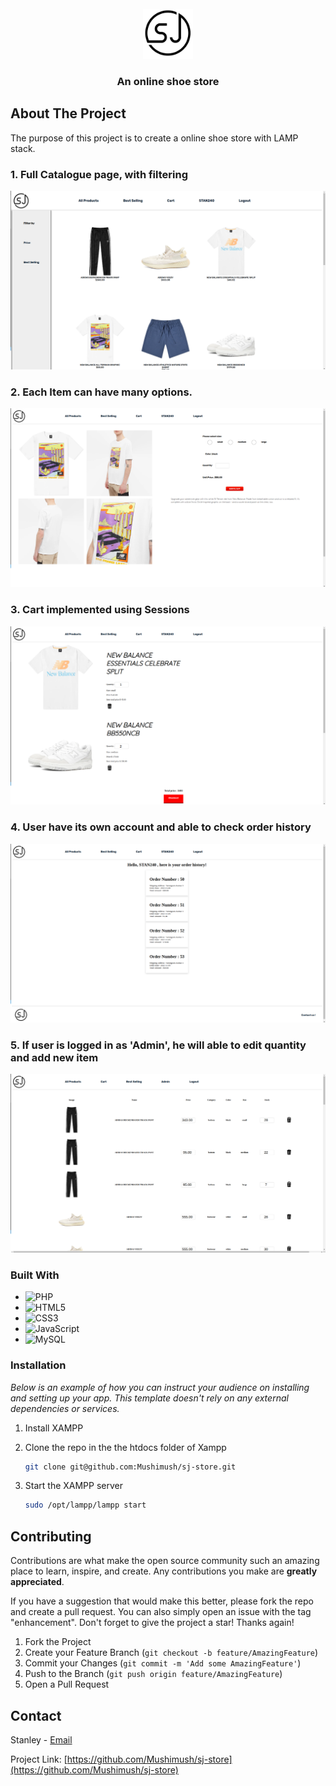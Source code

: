 
<!-- PROJECT LOGO -->
<br />
<div align="center">
  <a href="https://github.com/othneildrew/Best-README-Template">
    <img src="res/SJLOGO.JPG" alt="Logo" width="80" height="80">
  </a>

  <h3 align="center">An online shoe store</h3>

</div>

<!-- ABOUT THE PROJECT -->
## About The Project


The purpose of this project is to create a online shoe store with LAMP stack.

### 1. Full Catalogue page, with filtering
![Catalogue](image.png)

### 2. Each Item can have many options. 
![Alt text](image-1.png)

### 3. Cart implemented using Sessions
![Alt text](image-2.png)

### 4. User have its own account and able to check order history
![Alt text](image-3.png)

### 5. If user is logged in as 'Admin', he will able to edit quantity and add new item
![Alt text](image-4.png)


### Built With


* ![PHP](https://img.shields.io/badge/php-%23777BB4.svg?style=for-the-badge&logo=php&logoColor=white)
* ![HTML5](https://img.shields.io/badge/html5-%23E34F26.svg?style=for-the-badge&logo=html5&logoColor=white)
* ![CSS3](https://img.shields.io/badge/css3-%231572B6.svg?style=for-the-badge&logo=css3&logoColor=white)
* 	![JavaScript](https://img.shields.io/badge/javascript-%23323330.svg?style=for-the-badge&logo=javascript&logoColor=%23F7DF1E)
* ![MySQL](https://img.shields.io/badge/mysql-%2300f.svg?style=for-the-badge&logo=mysql&logoColor=white)


### Installation

_Below is an example of how you can instruct your audience on installing and setting up your app. This template doesn't rely on any external dependencies or services._

1. Install XAMPP 

2. Clone the repo in the the htdocs folder of Xampp
   ```sh
   git clone git@github.com:Mushimush/sj-store.git
   ```
3. Start the XAMPP server
   ```sh
   sudo /opt/lampp/lampp start
   ```



<!-- CONTRIBUTING -->
## Contributing

Contributions are what make the open source community such an amazing place to learn, inspire, and create. Any contributions you make are **greatly appreciated**.

If you have a suggestion that would make this better, please fork the repo and create a pull request. You can also simply open an issue with the tag "enhancement".
Don't forget to give the project a star! Thanks again!

1. Fork the Project
2. Create your Feature Branch (`git checkout -b feature/AmazingFeature`)
3. Commit your Changes (`git commit -m 'Add some AmazingFeature'`)
4. Push to the Branch (`git push origin feature/AmazingFeature`)
5. Open a Pull Request


<!-- CONTACT -->
## Contact

Stanley - [Email](stanleytanyr@gmail.com)

Project Link: [https://github.com/Mushimush/sj-store](https://github.com/Mushimush/sj-store)


